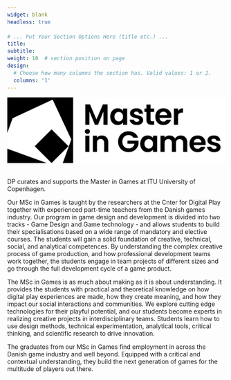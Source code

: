 ```yaml
---
widget: blank
headless: true

# ... Put Your Section Options Here (title etc.) ...
title: 
subtitle: 
weight: 10  # section position on page
design:
  # Choose how many columns the section has. Valid values: 1 or 2.
  columns: '1'
---
```


<img src="MG_signature@pt2.png" alt="master logo" class="center">

<br/>

<br/>

DP curates and supports the Master in Games at ITU University of Copenhagen.


Our MSc in Games is taught by the researchers at the Cnter for Digital Play together with experienced part-time teachers from the Danish games industry. Our program in game design and development is divided into two tracks - Game Design and Game technology - and allows students to build their specialisations based on a wide range of mandatory and elective courses. The students will gain a solid foundation of creative, technical, social, and analytical competences. By understanding the complex creative process of game production, and how professional development teams work together, the students engage in team projects of different sizes and go through the full development cycle of a game product.

The MSc in Games is as much about making as it is about understanding. It provides the students with practical and theoretical knowledge on how digital play experiences are made, how they create meaning, and how they impact our social interactions and communities. We explore cutting edge technologies for their playful potential, and our students become experts in realizing creative projects in interdisciplinary teams. Students learn how to use design methods, technical experimentation, analytical tools, critical thinking, and scientific research to drive innovation.

The graduates from our MSc in Games find employment in across the Danish game industry and well beyond. Equipped with a critical and contextual understanding, they build the next generation of games for the multitude of players out there.